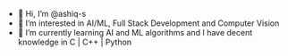 - 👋 Hi, I’m @ashiq-s
- 👀 I’m interested in AI/ML, Full Stack Development and Computer Vision
- 🌱 I’m currently learning AI and ML algorithms and I have decent knowledge in C | C++ | Python

<!---
ashiq-s/ashiq-s is a ✨ special ✨ repository because its `README.md` (this file) appears on your GitHub profile.
You can click the Preview link to take a look at your changes.
--->
